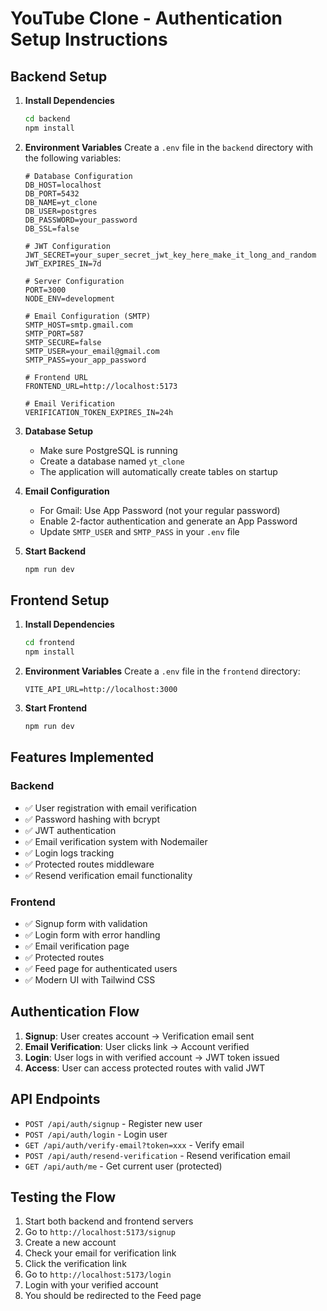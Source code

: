 # YouTube Clone - Authentication Setup Instructions

## Backend Setup

1. **Install Dependencies**
   ```bash
   cd backend
   npm install
   ```

2. **Environment Variables**
   Create a `.env` file in the `backend` directory with the following variables:
   ```env
   # Database Configuration
   DB_HOST=localhost
   DB_PORT=5432
   DB_NAME=yt_clone
   DB_USER=postgres
   DB_PASSWORD=your_password
   DB_SSL=false

   # JWT Configuration
   JWT_SECRET=your_super_secret_jwt_key_here_make_it_long_and_random
   JWT_EXPIRES_IN=7d

   # Server Configuration
   PORT=3000
   NODE_ENV=development

   # Email Configuration (SMTP)
   SMTP_HOST=smtp.gmail.com
   SMTP_PORT=587
   SMTP_SECURE=false
   SMTP_USER=your_email@gmail.com
   SMTP_PASS=your_app_password

   # Frontend URL
   FRONTEND_URL=http://localhost:5173

   # Email Verification
   VERIFICATION_TOKEN_EXPIRES_IN=24h
   ```

3. **Database Setup**
   - Make sure PostgreSQL is running
   - Create a database named `yt_clone`
   - The application will automatically create tables on startup

4. **Email Configuration**
   - For Gmail: Use App Password (not your regular password)
   - Enable 2-factor authentication and generate an App Password
   - Update `SMTP_USER` and `SMTP_PASS` in your `.env` file

5. **Start Backend**
   ```bash
   npm run dev
   ```

## Frontend Setup

1. **Install Dependencies**
   ```bash
   cd frontend
   npm install
   ```

2. **Environment Variables**
   Create a `.env` file in the `frontend` directory:
   ```env
   VITE_API_URL=http://localhost:3000
   ```

3. **Start Frontend**
   ```bash
   npm run dev
   ```

## Features Implemented

### Backend
- ✅ User registration with email verification
- ✅ Password hashing with bcrypt
- ✅ JWT authentication
- ✅ Email verification system with Nodemailer
- ✅ Login logs tracking
- ✅ Protected routes middleware
- ✅ Resend verification email functionality

### Frontend
- ✅ Signup form with validation
- ✅ Login form with error handling
- ✅ Email verification page
- ✅ Protected routes
- ✅ Feed page for authenticated users
- ✅ Modern UI with Tailwind CSS

## Authentication Flow

1. **Signup**: User creates account → Verification email sent
2. **Email Verification**: User clicks link → Account verified
3. **Login**: User logs in with verified account → JWT token issued
4. **Access**: User can access protected routes with valid JWT

## API Endpoints

- `POST /api/auth/signup` - Register new user
- `POST /api/auth/login` - Login user
- `GET /api/auth/verify-email?token=xxx` - Verify email
- `POST /api/auth/resend-verification` - Resend verification email
- `GET /api/auth/me` - Get current user (protected)

## Testing the Flow

1. Start both backend and frontend servers
2. Go to `http://localhost:5173/signup`
3. Create a new account
4. Check your email for verification link
5. Click the verification link
6. Go to `http://localhost:5173/login`
7. Login with your verified account
8. You should be redirected to the Feed page
